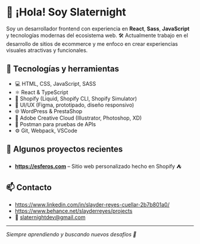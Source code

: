 # 👋 ¡Hola! Soy Slaternight

Soy un desarrollador frontend con experiencia en **React**, **Sass**, **JavaScript** y tecnologías modernas del ecosistema web.
🛠️ Actualmente trabajo en el desarrollo de sitios de ecommerce y me enfoco en crear experiencias visuales atractivas y funcionales.

## 🚀 Tecnologías y herramientas

- 💻 HTML, CSS, JavaScript, SASS
- ⚛️ React & TypeScript
- 🛒 Shopify (Liquid, Shopify CLI, Shopify Simulator)
- 🧠 UI/UX (Figma, prototipado, diseño responsivo)
- 🌐 WordPress & PrestaShop
- 🎨 Adobe Creative Cloud (Illustrator, Photoshop, XD)
- 🧪 Postman para pruebas de APIs
- ⚙️ Git, Webpack, VSCode

## 🧩 Algunos proyectos recientes

- **https://esferos.com** – Sitio web personalizado hecho en Shopify ⛺

## 📫 Contacto

- https://www.linkedin.com/in/slayder-reyes-cuellar-2b7b801a0/
- https://www.behance.net/slayderreyes/projects
- 📧 slaternightdev@gmail.com

---

_Siempre aprendiendo y buscando nuevos desafíos 🚀_
